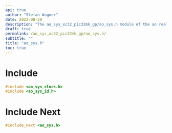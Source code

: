 ```yaml
---
api: true
author: "Stefan Wagner"
date: 2022-08-29
description: "The ao_sys_xc32_pic32mk_gp/ao_sys.h module of the ao real-time operating system."
draft: true
permalink: /ao_sys_xc32_pic32mk_gp/ao_sys.h/
subtitle: ""
title: "ao_sys.h"
toc: true
---
```


# Include

```c
#include <ao_sys_clock.h>
#include <ao_sys_id.h>
```

# Include Next

```c
#include_next <ao_sys.h>
```

